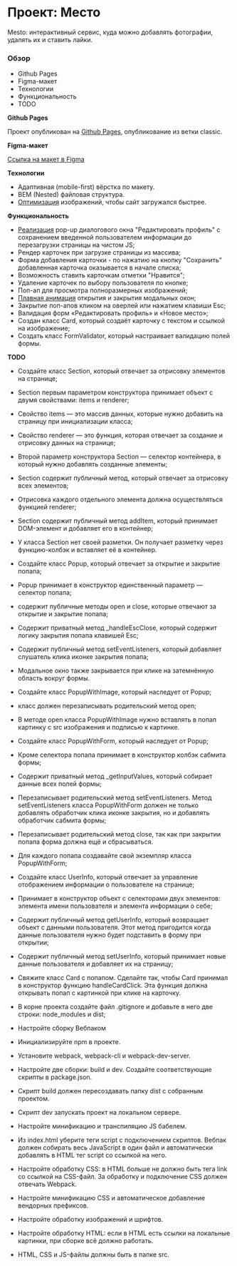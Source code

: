 # Проект: Место

Mesto: интерактивный сервис, куда можно добавлять фотографии, удалять их и ставить лайки.

### Обзор

- Github Pages
- Figma-макет
- Технологии
- Функциональность
- TODO

**Github Pages**

Проект опубликован на [Github Pages](https://segodnya.github.io/mesto/), опубликование из ветки classic.

**Figma-макет**

[Ссылка на макет в Figma](https://www.figma.com/file/2cn9N9jSkmxD84oJik7xL7/JavaScript.-Sprint-4?node-id=0%3A1)

**Технологии**

- Адаптивная (mobile-first) вёрстка по макету.
- BEM (Nested) файловая структура.
- [Оптимизация](https://tinypng.com/) изображений, чтобы сайт загружался быстрее.

**Функциональность**

- [Реализация](https://webdevtips.pro/js/pure-js-popup/) pop-up диалогового окна "Редактировать профиль" с сохранением введенной пользователем информации до перезагрузки страницы на чистом JS;
- Рендер карточек при загрузке страницы из массива;
- Форма добавления карточки - по нажатию на кнопку "Сохранить" добавленная карточка оказывается в начале списка;
- Возможность ставить карточкам отметки "Нравится";
- Удаление карточек по выбору пользователя по кнопке;
- Поп-ап для просмотра полноразмерных изображений;
- [Плавная анимация](https://stackoverflow.com/a/50546888/16375377) открытия и закрытия модальных окон;
- Закрытие поп-апов кликом на оверлей или нажатием клавиши Esc;
- Валидация форм «Редактировать профиль» и «Новое место»;
- Создан класс Card, который создаёт карточку с текстом и ссылкой на изображение;
- Создать класс FormValidator, который настраивает валидацию полей формы.

**TODO**

- Создайте класс Section, который отвечает за отрисовку элементов на странице;
- Section первым параметром конструктора принимает объект с двумя свойствами: items и renderer;
- Свойство items — это массив данных, которые нужно добавить на страницу при инициализации класса;
- Свойство renderer — это функция, которая отвечает за создание и отрисовку данных на странице;
- Второй параметр конструктора Section — селектор контейнера, в который нужно добавлять созданные элементы;
- Section содержит публичный метод, который отвечает за отрисовку всех элементов;
- Отрисовка каждого отдельного элемента должна осуществляться функцией renderer;
- Section содержит публичный метод addItem, который принимает DOM-элемент и добавляет его в контейнер;
- У класса Section нет своей разметки. Он получает разметку через функцию-колбэк и вставляет её в контейнер.

- Создайте класс Popup, который отвечает за открытие и закрытие попапа;
- Popup принимает в конструктор единственный параметр — селектор попапа;
- cодержит публичные методы open и close, которые отвечают за открытие и закрытие попапа;
- Содержит приватный метод \_handleEscClose, который содержит логику закрытия попапа клавишей Esc;
- Содержит публичный метод setEventListeners, который добавляет слушатель клика иконке закрытия попапа;
- Модальное окно также закрывается при клике на затемнённую область вокруг формы.

- Создайте класс PopupWithImage, который наследует от Popup;
- класс должен перезаписывать родительский метод open;
- В методе open класса PopupWithImage нужно вставлять в попап картинку с src изображения и подписью к картинке.

- Создайте класс PopupWithForm, который наследует от Popup;
- Кроме селектора попапа принимает в конструктор колбэк сабмита формы;
- Содержит приватный метод \_getInputValues, который собирает данные всех полей формы;
- Перезаписывает родительский метод setEventListeners. Метод setEventListeners класса PopupWithForm должен не только добавлять обработчик клика иконке закрытия, но и добавлять обработчик сабмита формы;
- Перезаписывает родительский метод close, так как при закрытии попапа форма должна ещё и сбрасываться.
- Для каждого попапа создавайте свой экземпляр класса PopupWithForm;

- Создайте класс UserInfo, который отвечает за управление отображением информации о пользователе на странице;
- Принимает в конструктор объект с селекторами двух элементов: элемента имени пользователя и элемента информации о себе;
- Содержит публичный метод getUserInfo, который возвращает объект с данными пользователя. Этот метод пригодится когда данные пользователя нужно будет подставить в форму при открытии;
- Содержит публичный метод setUserInfo, который принимает новые данные пользователя и добавляет их на страницу;

- Свяжите класс Card c попапом. Сделайте так, чтобы Card принимал в конструктор функцию handleCardClick. Эта функция должна открывать попап с картинкой при клике на карточку.

- В корне проекта создайте файл .gitignore и добавьте в него две строки: node_modules и dist;

- Настройте сборку Вебпаком
- Инициализируйте npm в проекте.
- Установите webpack, webpack-cli и webpack-dev-server.
- Настройте две сборки: build и dev. Создайте соответствующие скрипты в package.json.
- Скрипт build должен пересоздавать папку dist с собранным проектом.
- Скрипт dev запускать проект на локальном сервере.
- Настройте минификацию и транспиляцию JS бабелем.
- Из index.html уберите теги script с подключением скриптов. Вебпак должен собирать весь JavaScript в один файл и автоматически добавлять в HTML тег script со ссылкой на него.
- Настройте обработку CSS: в HTML больше не должно быть тега link со ссылкой на CSS-файл. За обработку и подключение CSS должен отвечать Webpack.
- Настройте минификацию CSS и автоматическое добавление вендорных префиксов.
- Настройте обработку изображений и шрифтов.
- Настройте обработку HTML: если в HTML есть ссылки на локальные картинки, при сборке всё должно работать.
- HTML, CSS и JS-файлы должны быть в папке src.
